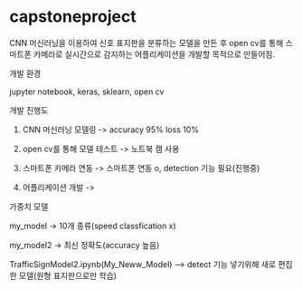 # capstoneproject

CNN 머신러닝을 이용하여 신호 표지판을 분류하는 모델을 만든 후 open cv를 통해 스마트폰 카메라로 실시간으로 감지하는 어플리케이션을 개발할 목적으로 만들어짐.

개발 환경

jupyter notebook, keras, sklearn, open cv



개발 진행도

1. CNN 머신러닝 모델링 -> accuracy 95% loss 10% 

2. open cv를 통해 모델 테스트 -> 노트북 캠 사용

3. 스마트폰 카메라 연동 -> 스마트폰 연동 o, detection 기능 필요(진행중)

4. 어플리케이션 개발 -> 

가중치 모델

my_model -> 10개 종류(speed classfication x)

my_model2 -> 최신 정확도(accuracy 높음)

TrafficSignModel2.ipynb(My_Neww_Model) --> detect 기능 넣기위해 새로 편집한 모델(원형 표지판으로만 학습)
